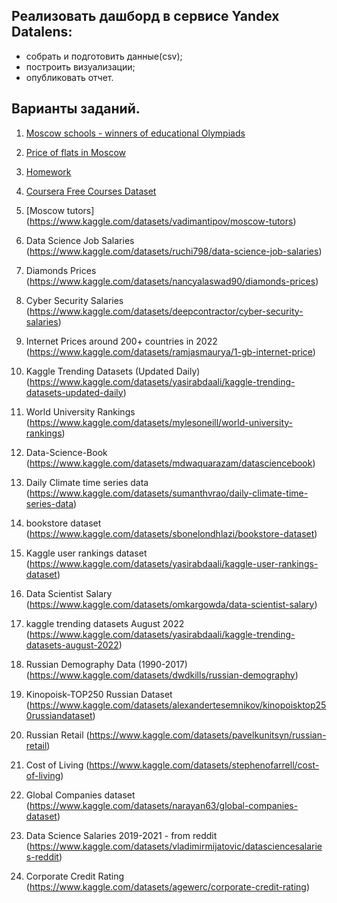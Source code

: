 ## Реализовать дашборд в сервисе Yandex Datalens:
- собрать и подготовить данные(csv);
- построить визуализации;
- опубликовать отчет.

## Варианты заданий.

1. [Moscow schools - winners of educational Olympiads](https://www.kaggle.com/datasets/romazepa/moscow-schools-winners-of-educational-olympiads)

3. [Price of flats in Moscow](https://www.kaggle.com/datasets/hugoncosta/price-of-flats-in-moscow)

5. [Homework](https://www.kaggle.com/datasets/yonkotoshiro/homework)

7. [Coursera Free Courses Dataset](https://www.kaggle.com/datasets/yasirabdaali/coursera-free-courses-dataset)
8. [Moscow tutors] (https://www.kaggle.com/datasets/vadimantipov/moscow-tutors)
9. Data Science Job Salaries (https://www.kaggle.com/datasets/ruchi798/data-science-job-salaries)
10. Diamonds Prices (https://www.kaggle.com/datasets/nancyalaswad90/diamonds-prices)
11. Cyber Security Salaries (https://www.kaggle.com/datasets/deepcontractor/cyber-security-salaries)
12. Internet Prices around 200+ countries in 2022 (https://www.kaggle.com/datasets/ramjasmaurya/1-gb-internet-price)
13. Kaggle Trending Datasets (Updated Daily) (https://www.kaggle.com/datasets/yasirabdaali/kaggle-trending-datasets-updated-daily)
14. World University Rankings (https://www.kaggle.com/datasets/mylesoneill/world-university-rankings)
15. Data-Science-Book (https://www.kaggle.com/datasets/mdwaquarazam/datasciencebook)
16. Daily Climate time series data (https://www.kaggle.com/datasets/sumanthvrao/daily-climate-time-series-data)
17. bookstore dataset (https://www.kaggle.com/datasets/sbonelondhlazi/bookstore-dataset)
18. Kaggle user rankings dataset (https://www.kaggle.com/datasets/yasirabdaali/kaggle-user-rankings-dataset)
19. Data Scientist Salary (https://www.kaggle.com/datasets/omkargowda/data-scientist-salary)
20. kaggle trending datasets August 2022 (https://www.kaggle.com/datasets/yasirabdaali/kaggle-trending-datasets-august-2022)
21. Russian Demography Data (1990-2017) (https://www.kaggle.com/datasets/dwdkills/russian-demography)
22. Kinopoisk-TOP250 Russian Dataset (https://www.kaggle.com/datasets/alexandertesemnikov/kinopoisktop250russiandataset)
23. Russian Retail (https://www.kaggle.com/datasets/pavelkunitsyn/russian-retail)
24. Cost of Living (https://www.kaggle.com/datasets/stephenofarrell/cost-of-living)
25. Global Companies dataset (https://www.kaggle.com/datasets/narayan63/global-companies-dataset)
26. Data Science Salaries 2019-2021 - from reddit (https://www.kaggle.com/datasets/vladimirmijatovic/datasciencesalaries-reddit)
27. Corporate Credit Rating (https://www.kaggle.com/datasets/agewerc/corporate-credit-rating)
